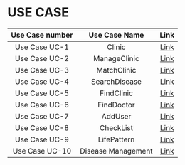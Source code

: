 # **USE CASE**


| **Use Case number** | **Use Case Name** | **Link** |
|:--------:|:--------:|:--------:|
| Use Case UC-1 | Clinic | [Link](https://www.notion.so/Use-Case-UC-1-901ddf7bf72f42e3aa2fa094bcda7cc5) |
| Use Case UC-2 | ManageClinic | [Link](https://www.notion.so/Use-Case-UC-2-a2452e49b2a34dd796fcd8ae861e914e) |
| Use Case UC-3 | MatchClinic | [Link](https://www.notion.so/Use-Case-UC-3-f31e0eb76ca6432abe1b659710da98ef) |
| Use Case UC-4 | SearchDisease | [Link](https://www.notion.so/Use-Case-UC-4-3b448dfa06234f00adc5bf24c8ebd43b) |
| Use Case UC-5 | FindClinic | [Link](https://www.notion.so/Use-Case-UC-5-e8b8f8d4acf74f3495e8d751db21afe7) |
| Use Case UC-6 | FindDoctor | [Link](https://www.notion.so/Use-Case-UC-6-2736728fdc024b8dbfdaefb5a84cf303) |
| Use Case UC-7 | AddUser | [Link](https://www.notion.so/Use-Case-UC-7-f7c541dca1e34b079b60b5ebebdad7bc) |
| Use Case UC-8 | CheckList | [Link](https://www.notion.so/Use-Case-UC-8-366ab650995b499f906f8496a8c98921) |
| Use Case UC-9 | LifePattern | [Link](https://www.notion.so/Use-Case-UC-9-564e91bf8d774b31b7af002f9e10a9e9) |
| Use Case UC-10 | Disease Management | [Link](https://www.notion.so/Use-Case-UC-10-1155141a58e24cbdb2a00bab93926d18) |
